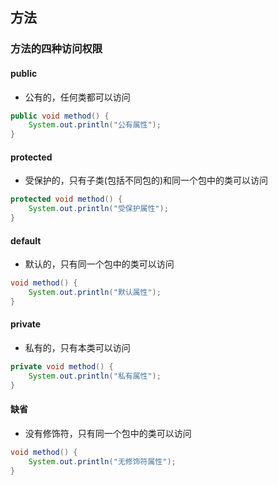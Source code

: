 ## 方法

### 方法的四种访问权限

#### public

- 公有的，任何类都可以访问

```java
public void method() {
    System.out.println("公有属性");
}
```

#### protected

- 受保护的，只有子类(包括不同包的)和同一个包中的类可以访问

```java
protected void method() {
    System.out.println("受保护属性");
}
```

#### default

- 默认的，只有同一个包中的类可以访问

```java
void method() {
    System.out.println("默认属性");
}
```

#### private

- 私有的，只有本类可以访问

```java
private void method() {
    System.out.println("私有属性");
}
```

#### 缺省

- 没有修饰符，只有同一个包中的类可以访问

```java
void method() {
    System.out.println("无修饰符属性");
}
```
